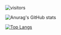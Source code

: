 <!--
**GeorgePlotnikov/georgeplotnikov** is a ✨ _special_ ✨ repository because its `README.md` (this file) appears on your GitHub profile.

Here are some ideas to get you started:

- 🔭 I’m currently working on ...
- 🌱 I’m currently learning ...
- 👯 I’m looking to collaborate on ...
- 🤔 I’m looking for help with ...
- 💬 Ask me about ...
- 📫 How to reach me: [@georgeplotnikov](https://www.twitter.com/georgeplotnikov)
- 😄 Pronouns: ...
- ⚡ Fun fact: ...
-->

<!--
- 🔭 I’m currently working on [SharpLogc](https://github.com/GeorgePlotnikov/SharpLogic). Open source F# mathematical logic library.
- 👯 I’m looking to collaborate on [SharpLogc](https://github.com/GeorgePlotnikov/SharpLogic). There are many features to add to the solition. Everyone is welcome to contribute!
- 🤔 I’m looking for help with
  - 💡[Universal quantification design](https://github.com/GeorgePlotnikov/SharpLogic/discussions/26)
  - 💡[Using ILTP test data for development](https://github.com/GeorgePlotnikov/SharpLogic/discussions/27)
-->

![visitors](https://visitor-badge.deta.dev/badge?page_id=georgeplotnikov/georgeplotnikov)

![Anurag's GitHub stats](https://github-readme-stats.vercel.app/api?username=georgeplotnikov&show_icons=true&theme=dracula)

[![Top Langs](https://github-readme-stats.vercel.app/api/top-langs/?username=georgeplotnikov&theme=dracula)](https://github.com/georgeplotnikov/github-readme-stats)
